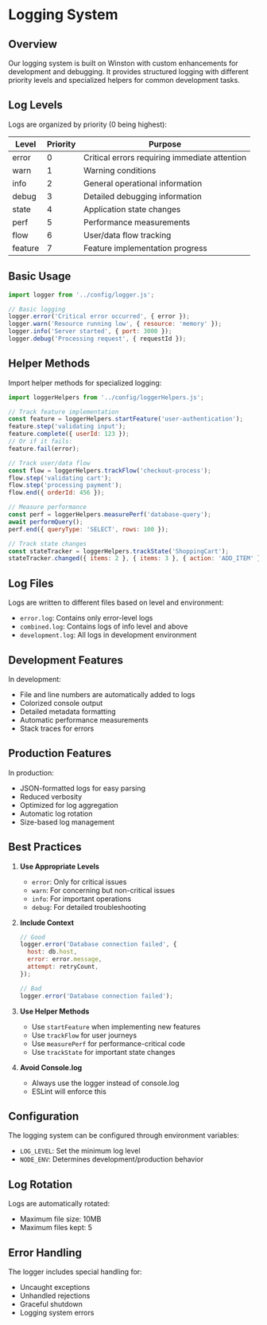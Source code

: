 # Logging System

## Overview

Our logging system is built on Winston with custom enhancements for development and debugging. It provides structured logging with different priority levels and specialized helpers for common development tasks.

## Log Levels

Logs are organized by priority (0 being highest):

| Level   | Priority | Purpose                                       |
| ------- | -------- | --------------------------------------------- |
| error   | 0        | Critical errors requiring immediate attention |
| warn    | 1        | Warning conditions                            |
| info    | 2        | General operational information               |
| debug   | 3        | Detailed debugging information                |
| state   | 4        | Application state changes                     |
| perf    | 5        | Performance measurements                      |
| flow    | 6        | User/data flow tracking                       |
| feature | 7        | Feature implementation progress               |

## Basic Usage

```javascript
import logger from '../config/logger.js';

// Basic logging
logger.error('Critical error occurred', { error });
logger.warn('Resource running low', { resource: 'memory' });
logger.info('Server started', { port: 3000 });
logger.debug('Processing request', { requestId });
```

## Helper Methods

Import helper methods for specialized logging:

```javascript
import loggerHelpers from '../config/loggerHelpers.js';

// Track feature implementation
const feature = loggerHelpers.startFeature('user-authentication');
feature.step('validating input');
feature.complete({ userId: 123 });
// Or if it fails:
feature.fail(error);

// Track user/data flow
const flow = loggerHelpers.trackFlow('checkout-process');
flow.step('validating cart');
flow.step('processing payment');
flow.end({ orderId: 456 });

// Measure performance
const perf = loggerHelpers.measurePerf('database-query');
await performQuery();
perf.end({ queryType: 'SELECT', rows: 100 });

// Track state changes
const stateTracker = loggerHelpers.trackState('ShoppingCart');
stateTracker.changed({ items: 2 }, { items: 3 }, { action: 'ADD_ITEM' });
```

## Log Files

Logs are written to different files based on level and environment:

- `error.log`: Contains only error-level logs
- `combined.log`: Contains logs of info level and above
- `development.log`: All logs in development environment

## Development Features

In development:

- File and line numbers are automatically added to logs
- Colorized console output
- Detailed metadata formatting
- Automatic performance measurements
- Stack traces for errors

## Production Features

In production:

- JSON-formatted logs for easy parsing
- Reduced verbosity
- Optimized for log aggregation
- Automatic log rotation
- Size-based log management

## Best Practices

1. **Use Appropriate Levels**

   - `error`: Only for critical issues
   - `warn`: For concerning but non-critical issues
   - `info`: For important operations
   - `debug`: For detailed troubleshooting

2. **Include Context**

   ```javascript
   // Good
   logger.error('Database connection failed', {
     host: db.host,
     error: error.message,
     attempt: retryCount,
   });

   // Bad
   logger.error('Database connection failed');
   ```

3. **Use Helper Methods**

   - Use `startFeature` when implementing new features
   - Use `trackFlow` for user journeys
   - Use `measurePerf` for performance-critical code
   - Use `trackState` for important state changes

4. **Avoid Console.log**
   - Always use the logger instead of console.log
   - ESLint will enforce this

## Configuration

The logging system can be configured through environment variables:

- `LOG_LEVEL`: Set the minimum log level
- `NODE_ENV`: Determines development/production behavior

## Log Rotation

Logs are automatically rotated:

- Maximum file size: 10MB
- Maximum files kept: 5

## Error Handling

The logger includes special handling for:

- Uncaught exceptions
- Unhandled rejections
- Graceful shutdown
- Logging system errors
